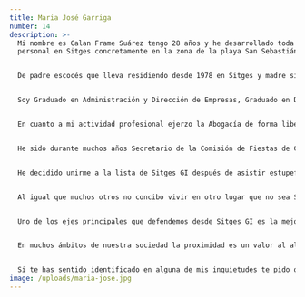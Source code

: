```yaml
---
title: Maria José Garriga
number: 14
description: >-
  Mi nombre es Calan Frame Suárez tengo 28 años y he desarrollado toda mi vida
  personal en Sitges concretamente en la zona de la playa San Sebastián.


  De padre escocés que lleva residiendo desde 1978 en Sitges y madre sitgetana nacida en la extinta colonia de Vallcarca.


  Soy Graduado en Administración y Dirección de Empresas, Graduado en Derecho y Máster de Abogacía especializado en Derecho Financiero y Tributario.


  En cuanto a mi actividad profesional ejerzo la Abogacía de forma liberal así como tareas de consultoría relacionadas con el ámbito de la Seguridad Corporativa.


  He sido durante muchos años Secretario de la Comisión de Fiestas de Cases Noves, he formado parte de la Comisión de Corpus y de la Comisión de Carnaval.


  He decidido unirme a la lista de Sitges GI después de asistir estupefacto a la degradación de mi querido pueblo que ha dejado de ser un referente mundial para convertirse en un pueblo sucio, inseguro y que cada vez resulta más inaccesible para la gente que vive en el.


  Al igual que muchos otros no concibo vivir en otro lugar que no sea Sitges pero es evidente que no podemos seguir así por mucho más tiempo ya que la situación por la que atraviesa nuestro municipio se esta volviendo del todo insostenible.


  Uno de los ejes principales que defendemos desde Sitges GI es la mejora de la imagen de nuestro pueblo mediante un plan integral basado en el incremento de la seguridad, mejora de la limpieza en la vía pública y un turismo de calidad y sostenible sin olvidar el acceso a la vivienda que en los últimos años ha experimentado un crecimiento desaforado que ha obligado a un triste exilio de muchos de nuestros vecinos que no han sido capaces de poder continuar residiendo aquí.


  En muchos ámbitos de nuestra sociedad la proximidad es un valor al alza y en Sitges GI somos conscientes de esa gran fortaleza, nos negamos a aceptar que las grandes decisiones que nos afectan y nos afectarán en un futuro sean tomadas desde la lejanía de los despachos de grandes partidos que utilizan nuestro bienestar en clave de tactismo electoral.


  Si te has sentido identificado en alguna de mis inquietudes te pido que nos des tu confianza en forma de voto el próximo mayo.
image: /uploads/maria-jose.jpg
---
```

